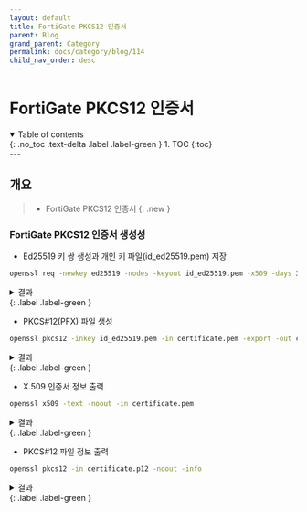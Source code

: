```yaml
---
layout: default
title: FortiGate PKCS12 인증서
parent: Blog
grand_parent: Category
permalink: docs/category/blog/114
child_nav_order: desc
---
```

# FortiGate PKCS12 인증서
<details open markdown="block">
  <summary>
    Table of contents
  </summary>
  {: .no_toc .text-delta .label .label-green }
1. TOC
{:toc}
</details>
---

## 개요

> - FortiGate PKCS12 인증서
{: .new }

### FortiGate PKCS12 인증서 생성성

- Ed25519 키 쌍 생성과 개인 키 파일(id_ed25519.pem) 저장

```bash
openssl req -newkey ed25519 -nodes -keyout id_ed25519.pem -x509 -days 365 -out certificate.pem
```

<details markdown="block">
  <summary>
    결과
  </summary>
  {: .text-delta }

```bash
Generating a ED25519 private key
writing new private key to 'id_ed25519.pem'
-----
You are about to be asked to enter information that will be incorporated
into your certificate request.
What you are about to enter is what is called a Distinguished Name or a DN.
There are quite a few fields but you can leave some blank
For some fields there will be a default value,
If you enter '.', the field will be left blank.
-----
Country Name (2 letter code) [AU]:
State or Province Name (full name) [Some-State]:
Locality Name (eg, city) []:
Organization Name (eg, company) [Internet Widgits Pty Ltd]:
Organizational Unit Name (eg, section) []:
Common Name (e.g. server FQDN or YOUR name) []:
Email Address []:
```

</details>
{: .label .label-green }

- PKCS#12(PFX) 파일 생성

```bash
openssl pkcs12 -inkey id_ed25519.pem -in certificate.pem -export -out certificate.p12
```

<details markdown="block">
  <summary>
    결과
  </summary>
  {: .text-delta }

```bash
Enter Export Password:
Verifying - Enter Export Password:
```

</details>
{: .label .label-green }

- X.509 인증서 정보 출력

```bash
openssl x509 -text -noout -in certificate.pem
```

<details markdown="block">
  <summary>
    결과
  </summary>
  {: .text-delta }

```bash
Certificate:
    Data:
        Version: 3 (0x2)
        Serial Number:
            3d:a7:cd:4a:dc:80:d6:0b:f6:51:86:3b:b7:96:4e:5d:da:14:e8:42
        Signature Algorithm: ED25519
        Issuer: C = AU, ST = Some-State, O = Internet Widgits Pty Ltd
        Validity
            Not Before: Sep 28 08:22:31 2023 GMT
            Not After : Sep 27 08:22:31 2024 GMT
        Subject: C = AU, ST = Some-State, O = Internet Widgits Pty Ltd
        Subject Public Key Info:
            Public Key Algorithm: ED25519
                ED25519 Public-Key:
                pub:
                    0b:e9:b8:48:ee:17:29:b0:35:10:5b:99:d5:f3:83:
                    d9:5c:5d:60:94:4f:93:29:91:d0:9f:4c:49:64:7b:
                    35:0e
        X509v3 extensions:
            X509v3 Subject Key Identifier:
                D6:E9:2C:C2:DF:BD:DA:A8:BE:47:A0:08:BA:DA:B8:AA:1A:B9:80:D6
            X509v3 Authority Key Identifier:
                keyid:D6:E9:2C:C2:DF:BD:DA:A8:BE:47:A0:08:BA:DA:B8:AA:1A:B9:80:D6

            X509v3 Basic Constraints: critical
                CA:TRUE
    Signature Algorithm: ED25519
         9c:36:eb:51:03:21:51:15:c2:b1:7b:2b:e1:d7:1e:af:3a:40:
         c5:74:78:6e:0d:84:a8:1e:ac:da:d8:f2:ef:11:de:e0:98:2f:
         e3:57:b0:3a:41:47:bd:8c:80:0a:b3:7f:25:50:c7:73:28:54:
         63:9f:ec:e2:e0:66:92:14:0f:0c
```

</details>
{: .label .label-green }

- PKCS#12 파일 정보 출력

```bash
openssl pkcs12 -in certificate.p12 -noout -info
```

<details markdown="block">
  <summary>
    결과
  </summary>
  {: .text-delta }

```bash
Enter Import Password:
MAC: sha1, Iteration 2048
MAC length: 20, salt length: 8
PKCS7 Encrypted data: pbeWithSHA1And40BitRC2-CBC, Iteration 2048
Certificate bag
PKCS7 Data
Shrouded Keybag: pbeWithSHA1And3-KeyTripleDES-CBC, Iteration 2048
```

</details>
{: .label .label-green }
